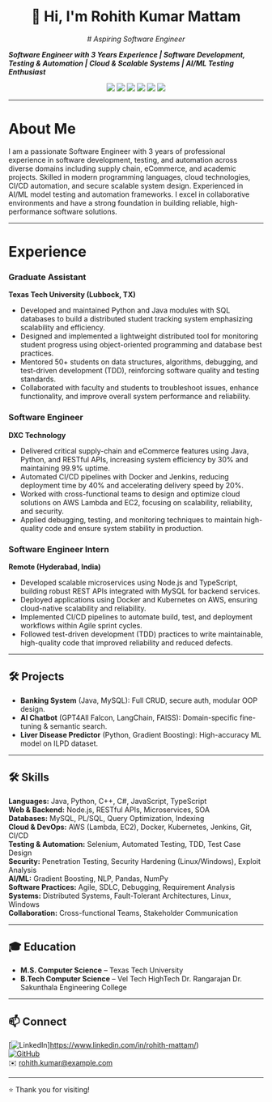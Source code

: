 <h1 align="center">👋 Hi, I'm Rohith Kumar Mattam</h1>
<p align="center"><em># Aspiring Software Engineer

**Software Engineer with 3 Years Experience | Software Development, Testing & Automation | Cloud & Scalable Systems | AI/ML Testing Enthusiast**
</em></p>

<p align="center">
  <img src="https://img.shields.io/badge/Python-3776AB?style=for-the-badge&logo=python&logoColor=white"/>
  <img src="https://img.shields.io/badge/Java-007396?style=for-the-badge&logo=java&logoColor=white"/>
  <img src="https://img.shields.io/badge/AWS-FF9900?style=for-the-badge&logo=amazonaws&logoColor=white"/>
  <img src="https://img.shields.io/badge/Docker-2496ED?style=for-the-badge&logo=docker&logoColor=white"/>
  <img src="https://img.shields.io/badge/Kubernetes-326CE5?style=for-the-badge&logo=kubernetes&logoColor=white"/>
  <img src="https://img.shields.io/badge/SQL-003B57?style=for-the-badge&logo=postgresql&logoColor=white"/>
</p>

---

# About Me

I am a passionate Software Engineer with 3 years of professional experience in software development, testing, and automation across diverse domains including supply chain, eCommerce, and academic projects. Skilled in modern programming languages, cloud technologies, CI/CD automation, and secure scalable system design. Experienced in AI/ML model testing and automation frameworks. I excel in collaborative environments and have a strong foundation in building reliable, high-performance software solutions.


---

# Experience

### Graduate Assistant  
**Texas Tech University (Lubbock, TX)**  
- Developed and maintained Python and Java modules with SQL databases to build a distributed student tracking system emphasizing scalability and efficiency.  
- Designed and implemented a lightweight distributed tool for monitoring student progress using object-oriented programming and database best practices.  
- Mentored 50+ students on data structures, algorithms, debugging, and test-driven development (TDD), reinforcing software quality and testing standards.  
- Collaborated with faculty and students to troubleshoot issues, enhance functionality, and improve overall system performance and reliability.

### Software Engineer  
**DXC Technology**  
- Delivered critical supply-chain and eCommerce features using Java, Python, and RESTful APIs, increasing system efficiency by 30% and maintaining 99.9% uptime.  
- Automated CI/CD pipelines with Docker and Jenkins, reducing deployment time by 40% and accelerating delivery speed by 20%.  
- Worked with cross-functional teams to design and optimize cloud solutions on AWS Lambda and EC2, focusing on scalability, reliability, and security.  
- Applied debugging, testing, and monitoring techniques to maintain high-quality code and ensure system stability in production.

### Software Engineer Intern  
**Remote (Hyderabad, India)**  
- Developed scalable microservices using Node.js and TypeScript, building robust REST APIs integrated with MySQL for backend services.  
- Deployed applications using Docker and Kubernetes on AWS, ensuring cloud-native scalability and reliability.  
- Implemented CI/CD pipelines to automate build, test, and deployment workflows within Agile sprint cycles.  
- Followed test-driven development (TDD) practices to write maintainable, high-quality code that improved reliability and reduced defects.

---


## 🛠️ Projects

- **Banking System** (Java, MySQL): Full CRUD, secure auth, modular OOP design.  
- **AI Chatbot** (GPT4All Falcon, LangChain, FAISS): Domain-specific fine-tuning & semantic search.  
- **Liver Disease Predictor** (Python, Gradient Boosting): High-accuracy ML model on ILPD dataset.

---

## 🛠️ Skills

**Languages:** Java, Python, C++, C#, JavaScript, TypeScript  
**Web & Backend:** Node.js, RESTful APIs, Microservices, SOA  
**Databases:** MySQL, PL/SQL, Query Optimization, Indexing  
**Cloud & DevOps:** AWS (Lambda, EC2), Docker, Kubernetes, Jenkins, Git, CI/CD  
**Testing & Automation:** Selenium, Automated Testing, TDD, Test Case Design  
**Security:** Penetration Testing, Security Hardening (Linux/Windows), Exploit Analysis  
**AI/ML:** Gradient Boosting, NLP, Pandas, NumPy  
**Software Practices:** Agile, SDLC, Debugging, Requirement Analysis  
**Systems:** Distributed Systems, Fault-Tolerant Architectures, Linux, Windows  
**Collaboration:** Cross-functional Teams, Stakeholder Communication


---

## 🎓 Education

- **M.S. Computer Science** – Texas Tech University  
- **B.Tech Computer Science** – Vel Tech HighTech Dr. Rangarajan Dr. Sakunthala Engineering College

---

## 📫 Connect

[![LinkedIn](https://img.shields.io/badge/LinkedIn-0077B5?style=flat-square&logo=linkedin)]https://www.linkedin.com/in/rohith-mattam/)  
[![GitHub](https://img.shields.io/badge/GitHub-333333?style=flat-square&logo=github)](https://github.com/Rohithkumar850)  
✉️ rohith.kumar@example.com

---
⭐ Thank you for visiting!  
